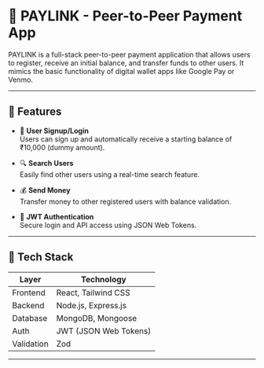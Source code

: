 # 💸 PAYLINK - Peer-to-Peer Payment App

PAYLINK is a full-stack peer-to-peer payment application that allows users to register, receive an initial balance, and transfer funds to other users. It mimics the basic functionality of digital wallet apps like Google Pay or Venmo.

---

## 🚀 Features

- 📝 **User Signup/Login**  
  Users can sign up and automatically receive a starting balance of ₹10,000 (dummy amount).

- 🔍 **Search Users**  
  Easily find other users using a real-time search feature.

- 💰 **Send Money**  
  Transfer money to other registered users with balance validation.

- 🔐 **JWT Authentication**  
  Secure login and API access using JSON Web Tokens.



---

## 🧰 Tech Stack

| Layer       | Technology          |
|-------------|---------------------|
| Frontend    | React, Tailwind CSS |
| Backend     | Node.js, Express.js |
| Database    | MongoDB, Mongoose   |
| Auth        | JWT (JSON Web Tokens) |
| Validation  | Zod                 |

---


